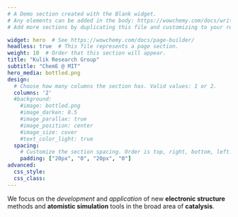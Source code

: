 ```yaml
---
# A Demo section created with the Blank widget.
# Any elements can be added in the body: https://wowchemy.com/docs/writing-markdown-latex/
# Add more sections by duplicating this file and customizing to your requirements.

widget: hero  # See https://wowchemy.com/docs/page-builder/
headless: true  # This file represents a page section.
weight: 10  # Order that this section will appear.
title: "Kulik Research Group"
subtitle: "ChemE @ MIT"
hero_media: bottled.png
design:
  # Choose how many columns the section has. Valid values: 1 or 2.
  columns: '2'
  #background:
    #image: bottled.png
    #image_darken: 0.5
    #image_parallax: true
    #image_position: center
    #image_size: cover
    #text_color_light: true
  spacing:
    # Customize the section spacing. Order is top, right, bottom, left.
    padding: ["20px", "0", "20px", "0"]
advanced:
  css_style:
  css_class:
---
```

We focus on the *development* and *application* of new
**electronic structure** methods and **atomistic simulation** tools in the
broad area of **catalysis**.
